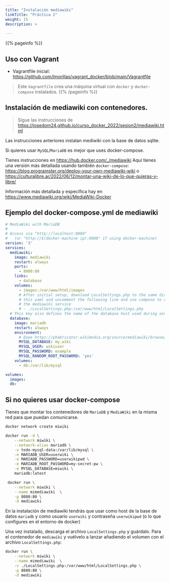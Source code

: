 ```yaml
---
title: "Instalación mediawiki"
linkTitle: "Práctica 2"
weight: 15
description: >
  
---
```


{{% pageinfo %}}
## Uso con Vagrant
* Vagrantfile inicial: https://github.com/lmorillas/vagrant_docker/blob/main/Vagrantfile
> Este `Vagrantfile` crea una máquina virtual con `docker` y `docker-compose` instalados.
{{% /pageinfo %}}

## Instalación de mediawiki con contenedores.

> Sigue las instrucciones de https://josedom24.github.io/curso_docker_2022/sesion2/mediawiki.html

Las instrucciones anteriores instalan mediwiki con la base de datos sqlite. 

Si quieres usar `MySQL`/`MariaDB` es mejor que uses docker-compose.

Tienes instrucciones en https://hub.docker.com/_/mediawiki Aquí tienes una versión más detallada usando también `docker-compose`: https://blog.programster.org/deploy-your-own-mediawiki-wiki o https://culturalibre.ar/2022/06/12/montar-una-wiki-de-lo-que-quieras-y-libre/

Información más detallada y específica hay en https://www.mediawiki.org/wiki/MediaWiki-Docker

## Ejemplo del docker-compose.yml de mediawiki
```yaml
# MediaWiki with MariaDB
#
# Access via "http://localhost:8080"
#   (or "http://$(docker-machine ip):8080" if using docker-machine)
version: '3'
services:
  mediawiki:
    image: mediawiki
    restart: always
    ports:
      - 8080:80
    links:
      - database
    volumes:
      - images:/var/www/html/images
      # After initial setup, download LocalSettings.php to the same directory as
      # this yaml and uncomment the following line and use compose to restart
      # the mediawiki service
      # - ./LocalSettings.php:/var/www/html/LocalSettings.php
  # This key also defines the name of the database host used during setup instead of the default "localhost"
  database:
    image: mariadb
    restart: always
    environment:
      # @see https://phabricator.wikimedia.org/source/mediawiki/browse/master/includes/DefaultSettings.php
      MYSQL_DATABASE: my_wiki
      MYSQL_USER: wikiuser
      MYSQL_PASSWORD: example
      MYSQL_RANDOM_ROOT_PASSWORD: 'yes'
    volumes:
      - db:/var/lib/mysql

volumes:
  images:
  db:
```

## Si no quieres usar docker-compose

Tienes que montar los contenedores de `MariaDB` y `MediaWiki` en la misma red para que puedan comunicarse.

```bash
docker network create miwiki
```

```bash
docker run -d \
    --network miwiki \
    --network-alias mariadb \
    -v todo-mysql-data:/var/lib/mysql \
    -e MARIADB_USER=userwiki \
    -e MARIADB_PASSWORD=userwikipwd \
    -e MARIADB_ROOT_PASSWORD=my-secret-pw \
    -e MYSQL_DATABASE=miwiki \
    mariadb:latest
```

```bash
 docker run \
    --network miwiki \
    --name mimediawiki  \
    -p 8080:80 \
    -d mediawiki    
```
En la instalación de mediawiki tendrás que usar como host de la base de datos `mariadb` y como usuario `userwiki` y contraseña `userwikipwd` (o lo que configures en el entorno de docker)

Una vez instalado, descarga el archivo `LocalSettings.php` y guárdalo. Para el contenedor de `mediawiki` y vuélvelo a lanzar añadiendo el volumen con el archivo `LocalSettings.php`:

```bash
docker run \
    --network miwiki \
    --name mimediawiki  \
    -v ./LocalSettings.php:/var/www/html/LocalSettings.php \
    -p 8080:80 \
    -d mediawiki    
```
